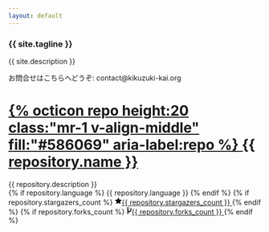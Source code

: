 ```yaml
---
layout: default
---
```

<article class="home" role="article">
    <section class="landing" role="document">
        <h1>{{ site.tagline }}</h1>
<p>{{ site.description }}</p>
<p>お問合せはこちらへどうぞ: contact@kikuzuki<span class="obfuscate">-</span>kai.org</p>
    </section>
</article>

<div class="github-component d-flex flex-column flex-justify-between height-full text-left {% if site.style == 'dark' %}box-shadow{% else %}border border-gray-light{% endif %} bg-white rounded-1 p-3">
  <div>
    <div class="d-flex flex-justify-between flex-items-start mb-1">
      <h1 class="f4 lh-condensed mb-1">
        <a href="{{ repository.html_url }}">
          {% octicon repo height:20 class:"mr-1 v-align-middle" fill:"#586069" aria-label:repo %}
          {{ repository.name }}
        </a>
      </h1>
    </div>
    <div class="text-gray mb-2 ws-normal">{{ repository.description }}</div>
  </div>
  <div class="d-flex f6">
    {% if repository.language %}
        <span class="repo-language-color ml-0 mr-1" style="background-color:{{ site.data.colors[repository.language]["color"] }}"></span>
        <span class="mr-3" itemprop="programmingLanguage">{{ repository.language }}</span>
    {% endif %}
    {% if repository.stargazers_count %}
      <a href="{{ repository.html_url }}/stargazers" class="d-inline-block link-gray mr-4">
        <svg class="octicon octicon-star mr-1" viewBox="0 0 14 16" version="1.1" width="14" height="16" aria-hidden="true"><path fill-rule="evenodd" d="M14 6l-4.9-.64L7 1 4.9 5.36 0 6l3.6 3.26L2.67 14 7 11.67 11.33 14l-.93-4.74L14 6z"></path></svg>{{ repository.stargazers_count }}
      </a>
    {% endif %}
    {% if repository.forks_count %}
      <a href="{{ repository.html_url }}/network/members" class="d-inline-block link-gray mr-4">
        <svg class="octicon octicon-git-branch mr-1" viewBox="0 0 10 16" version="1.1" width="10" height="16" aria-hidden="true"><path fill-rule="evenodd" d="M10 5c0-1.11-.89-2-2-2a1.993 1.993 0 0 0-1 3.72v.3c-.02.52-.23.98-.63 1.38-.4.4-.86.61-1.38.63-.83.02-1.48.16-2 .45V4.72a1.993 1.993 0 0 0-1-3.72C.88 1 0 1.89 0 3a2 2 0 0 0 1 1.72v6.56c-.59.35-1 .99-1 1.72 0 1.11.89 2 2 2 1.11 0 2-.89 2-2 0-.53-.2-1-.53-1.36.09-.06.48-.41.59-.47.25-.11.56-.17.94-.17 1.05-.05 1.95-.45 2.75-1.25S8.95 7.77 9 6.73h-.02C9.59 6.37 10 5.73 10 5zM2 1.8c.66 0 1.2.55 1.2 1.2 0 .65-.55 1.2-1.2 1.2C1.35 4.2.8 3.65.8 3c0-.65.55-1.2 1.2-1.2zm0 12.41c-.66 0-1.2-.55-1.2-1.2 0-.65.55-1.2 1.2-1.2.65 0 1.2.55 1.2 1.2 0 .65-.55 1.2-1.2 1.2zm6-8c-.66 0-1.2-.55-1.2-1.2 0-.65.55-1.2 1.2-1.2.65 0 1.2.55 1.2 1.2 0 .65-.55 1.2-1.2 1.2z"></path></svg>{{ repository.forks_count }}
      </a>
    {% endif %}
  </div>
</div>
